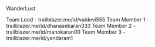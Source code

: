 WanderLust

Team Lead - trailblazer.me/id/vaidevi555
Team Member 1 - trailblazer.me/id/dhanasekaran333
Team Member 2 - trailblazer.me/id/manokaran00
Team Member 3 - trailblazer.me/id/ysndaram1
